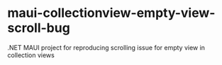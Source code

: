 # maui-collectionview-empty-view-scroll-bug
.NET MAUI project for reproducing scrolling issue for empty view in collection views
